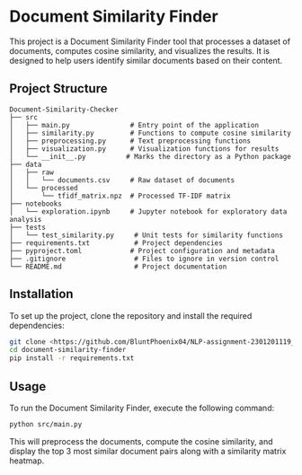 # Document Similarity Finder

This project is a Document Similarity Finder tool that processes a dataset of documents, computes cosine similarity, and visualizes the results. It is designed to help users identify similar documents based on their content.

## Project Structure

```
Document-Similarity-Checker
├── src
│   ├── main.py               # Entry point of the application
│   ├── similarity.py         # Functions to compute cosine similarity
│   ├── preprocessing.py      # Text preprocessing functions
│   ├── visualization.py      # Visualization functions for results
│   └── __init__.py          # Marks the directory as a Python package
├── data
│   ├── raw
│   │   └── documents.csv     # Raw dataset of documents
│   └── processed
│       └── tfidf_matrix.npz  # Processed TF-IDF matrix
├── notebooks
│   └── exploration.ipynb     # Jupyter notebook for exploratory data analysis
├── tests
│   └── test_similarity.py     # Unit tests for similarity functions
├── requirements.txt           # Project dependencies
├── pyproject.toml            # Project configuration and metadata
├── .gitignore                 # Files to ignore in version control
└── README.md                  # Project documentation
```

## Installation

To set up the project, clone the repository and install the required dependencies:

```bash
git clone <https://github.com/BluntPhoenix04/NLP-assignment-2301201119_Siddhant.git>
cd document-similarity-finder
pip install -r requirements.txt
```

## Usage

To run the Document Similarity Finder, execute the following command:

```bash
python src/main.py
```

This will preprocess the documents, compute the cosine similarity, and display the top 3 most similar document pairs along with a similarity matrix heatmap.

